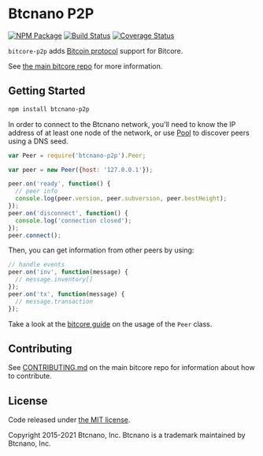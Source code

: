 Btcnano P2P
=======

[![NPM Package](https://img.shields.io/npm/v/tcnano-p2p.svg?style=flat-square)](https://www.npmjs.org/package/tcnano-p2p)
[![Build Status](https://img.shields.io/travis/bitcoinnano/btcnano-p2p.svg?branch=master&style=flat-square)](https://travis-ci.org/bitcoinnano/btcnano-p2p)
[![Coverage Status](https://img.shields.io/coveralls/bitcoinnano/btcnano-p2p.svg?style=flat-square)](https://coveralls.io/r/bitcoinnano/btcnano-p2p?branch=master)

`bitcore-p2p` adds [Bitcoin protocol](https://en.bitcoin.it/wiki/Protocol_documentation) support for Bitcore.

See [the main bitcore repo](https://github.com/bitpay/bitcore) for more information.

## Getting Started

```sh
npm install btcnano-p2p
```
In order to connect to the Btcnano network, you'll need to know the IP address of at least one node of the network, or use [Pool](/docs/pool.md) to discover peers using a DNS seed.

```javascript
var Peer = require('btcnano-p2p').Peer;

var peer = new Peer({host: '127.0.0.1'});

peer.on('ready', function() {
  // peer info
  console.log(peer.version, peer.subversion, peer.bestHeight);
});
peer.on('disconnect', function() {
  console.log('connection closed');
});
peer.connect();
```

Then, you can get information from other peers by using:

```javascript
// handle events
peer.on('inv', function(message) {
  // message.inventory[]
});
peer.on('tx', function(message) {
  // message.transaction
});
```

Take a look at the [bitcore guide](http://bitcore.io/guide/peer.html) on the usage of the `Peer` class.

## Contributing

See [CONTRIBUTING.md](https://github.com/bitpay/bitcore/blob/master/CONTRIBUTING.md) on the main bitcore repo for information about how to contribute.

## License

Code released under [the MIT license](https://github.com/bitpay/bitcore/blob/master/LICENSE).

Copyright 2015-2021 Btcnano, Inc. Btcnano is a trademark maintained by Btcnano, Inc.
